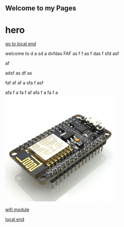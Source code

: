 ## Welcome to my Pages 

# hero
[go to local end](local-end)

welcome to d
a
sd
a
dvfdas
FAF
as
f
f
as
f
das
f
sfd
asf

af

adsf
as
df
as

faf
af
af
a
sfa
f
asf

afa
f
a
fa
f
af
afa
f
a
fa
f
a
<img src="./wifi.png" width="350">

[wifi module](./Wi-Fi-Module.md)

[local end](#hero)
